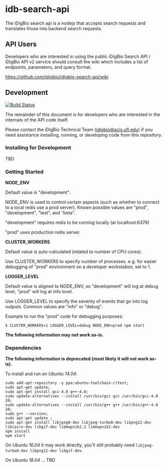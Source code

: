 # idb-search-api


The iDigBio search api is a nodejs that accepts search requests and
translates those into backend search requests.

## API Users

Developers who are interested in using the public iDigBio Search API /
iDigBio API v2 service should consult the wiki which includes a list
of endpoints, parameters, and query format.

https://github.com/idigbio/idigbio-search-api/wiki

## Development

[![Build Status](https://travis-ci.org/iDigBio/idigbio-search-api.svg?branch=master)](https://travis-ci.org/iDigBio/idigbio-search-api)


The remainder of this document is for developers who are interested in
the internals of the API code itself.

Please contact the iDigBio Technical Team (idigbio@acis.ufl.edu) if you need assistance installing, running, or developing code from this repository.

### Installing for Development

TBD

### Getting Started

**NODE_ENV**

Default value is "development".

NODE_ENV is used to control certain aspects (such as whether to connect
to a local redis use a prod server).
Known possible values are "prod", "development", "test", and "beta".

"development" requires redis to be running locally (at localhost:6379)

"prod" uses production redis server.

**CLUSTER_WORKERS**

Default value is auto-calculated (related to number of CPU cores).

Use CLUSTER_WORKERS to specify number of processes.  e.g. for easier debugging
of "prod" environment on a developer workstation, set to 1.

**LOGGER_LEVEL**

Default value is aligned to NODE_ENV, so "development" will log at debug
level, "prod" will log at info lovel.

Use LOGGER_LEVEL to specify the severity of events that go into log outputs.
Common values are "info" or "debug".

Example to run the "prod" code for debugging purposes:

```$ CLUSTER_WORKERS=1 LOGGER_LEVEL=debug NODE_ENV=prod npm start```



**The following information may not work as-is.**

### Dependencies


**The following information is deprecated (most likely it will not work as-is).**



To install and run on *Ubuntu 14.04*:
```
sudo add-apt-repository -y ppa:ubuntu-toolchain-r/test;
sudo apt-get update;
sudo apt-get install gcc-4.8 g++-4.8;
sudo update-alternatives --install /usr/bin/gcc gcc /usr/bin/gcc-4.8 20;
sudo update-alternatives --install /usr/bin/g++ g++ /usr/bin/g++-4.8 20;
sudo g++ --version;
sudo apt-get update ;
sudo apt-get install libjpeg8-dev libjpeg-turbo8-dev libpng12-dev libcairo-dev libgif-dev libmapnik2.2 libmapnik2-dev
npm install
npm start
```

On *Ubuntu 16.04* it may work directly, you'll still probably need
`libjpeg-turbo8-dev libpng12-dev libgif-dev`.

On *Ubuntu 18.04* ... TBD
